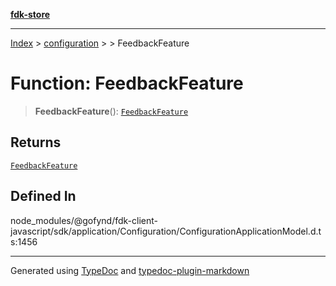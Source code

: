 [**fdk-store**](../../../README.md)
***

[Index](../../../API.md) > [configuration](../../README.md) > [<internal>](../README.md) > FeedbackFeature

# Function: FeedbackFeature

> **FeedbackFeature**(): [`FeedbackFeature`](../type-aliases/type-alias.FeedbackFeature.md)

## Returns

[`FeedbackFeature`](../type-aliases/type-alias.FeedbackFeature.md)

## Defined In

node\_modules/@gofynd/fdk-client-javascript/sdk/application/Configuration/ConfigurationApplicationModel.d.ts:1456

***
Generated using [TypeDoc](https://typedoc.org/) and [typedoc-plugin-markdown](https://www.npmjs.com/package/typedoc-plugin-markdown)
